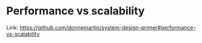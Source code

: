 # Performance vs scalability
Link: https://github.com/donnemartin/system-design-primer#performance-vs-scalability
